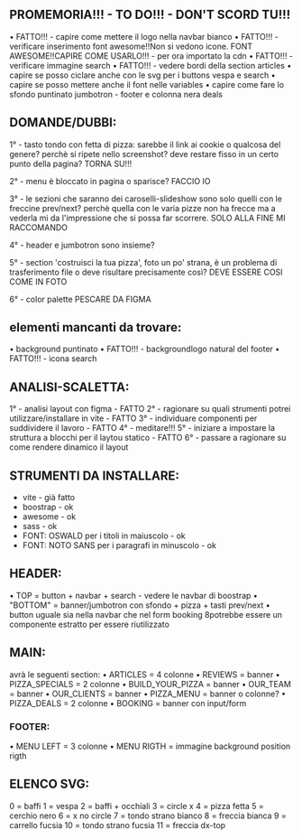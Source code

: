 ## PROMEMORIA!!! - TO DO!!! - DON'T SCORD TU!!!
 • FATTO!!! - capire come mettere il logo nella navbar bianco
 • FATTO!!! - verificare inserimento font awesome!!Non si vedono icone. FONT AWESOME!!CAPIRE COME USARLO!!! - per ora importato la cdn
 • FATTO!!! - verificare immagine search
 • FATTO!!! - vedere bordi della section articles
 • capire se posso ciclare anche con le svg per i buttons vespa e search
 • capire se posso mettere anche il font nelle variables
 • capire come fare lo sfondo puntinato jumbotron - footer e colonna nera deals

## DOMANDE/DUBBI:
1° - tasto tondo con fetta di pizza: sarebbe il link ai cookie o qualcosa del genere? perchè si ripete nello screenshot? deve restare fisso in un certo punto della pagina?
TORNA SU!!!

2° - menu è bloccato in pagina o sparisce?
FACCIO IO

3° - le sezioni che saranno dei caroselli-slideshow sono solo quelli con le freccine prev/next? perchè quella con le varia pizze non ha frecce ma a vederla mi da l'impressione che si possa far scorrere.
SOLO ALLA FINE MI RACCOMANDO

4° - header e jumbotron sono insieme?

5° - section 'costruisci la tua pizza', foto un po' strana, è un problema di trasferimento file o deve risultare precisamente così?
DEVE ESSERE COSI COME IN FOTO

6° - color palette
PESCARE DA FIGMA

## elementi mancanti da trovare:
 • background puntinato
 • FATTO!!! - backgroundlogo natural del footer
 • FATTO!!! - icona search

## ANALISI-SCALETTA:
1° - analisi layout con figma - FATTO 
2° - ragionare su quali strumenti potrei utilizzare/installare in vite - FATTO
3° - individuare componenti per suddividere il lavoro - FATTO
4° - meditare!!!
5° - iniziare a impostare la struttura a blocchi per il laytou statico - FATTO
6° - passare a ragionare su come rendere dinamico il layout

## STRUMENTI DA INSTALLARE:
- vite - già fatto
- boostrap - ok
- awesome - ok
- sass - ok
- FONT: OSWALD per i titoli in maiuscolo - ok
- FONT: NOTO SANS per i paragrafi in minuscolo - ok

## HEADER:
 • TOP = button + navbar + search - vedere le navbar di boostrap
 • "BOTTOM" = banner/jumbotron con sfondo + pizza + tasti prev/next
 • button uguale sia nella navbar che nel form booking 8potrebbe essere un componente estratto per essere riutilizzato

## MAIN:
avrà le seguenti section:
 • ARTICLES = 4 colonne
 • REVIEWS = banner
 • PIZZA_SPECIALS = 2 colonne
 • BUILD_YOUR_PIZZA = banner
 • OUR_TEAM = banner
 • OUR_CLIENTS = banner
 • PIZZA_MENU = banner o colonne?
 • PIZZA_DEALS = 2 colonne
 • BOOKING = banner con input/form
### FOOTER:
 • MENU LEFT = 3 colonne
 • MENU RIGTH = immagine background position rigth

## ELENCO SVG:
0 = baffi
1 = vespa
2 = baffi + occhiali
3 = circle x
4 = pizza fetta
5 = cerchio nero
6 = x no circle
7 = tondo strano bianco
8 = freccia bianca
9 = carrello fucsia
10 = tondo strano fucsia
11 = freccia dx-top


